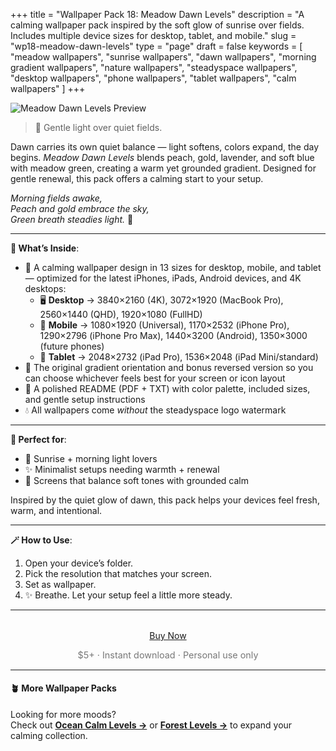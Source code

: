 +++
title = "Wallpaper Pack 18: Meadow Dawn Levels"
description = "A calming wallpaper pack inspired by the soft glow of sunrise over fields. Includes multiple device sizes for desktop, tablet, and mobile."
slug = "wp18-meadow-dawn-levels"
type = "page"
draft = false
keywords = [
  "meadow wallpapers", "sunrise wallpapers", "dawn wallpapers",
  "morning gradient wallpapers", "nature wallpapers", "steadyspace wallpapers",
  "desktop wallpapers", "phone wallpapers", "tablet wallpapers", "calm wallpapers"
]
+++

![Meadow Dawn Levels Preview](/images/wp18-meadow-dawn-levels/meadowdawnlevelscover.png)

> 🌄 Gentle light over quiet fields.

Dawn carries its own quiet balance — light softens, colors expand, the day begins. <i>Meadow Dawn Levels</i> blends peach, gold, lavender, and soft blue with meadow green, creating a warm yet grounded gradient. Designed for gentle renewal, this pack offers a calming start to your setup.

<i>Morning fields awake,<br>
Peach and gold embrace the sky,<br>
Green breath steadies light.</i> 🌄

---

<div class="highlight-box">

**📂 What’s Inside**:

- 🌄 A calming wallpaper design in 13 sizes for desktop, mobile, and tablet — optimized for the latest iPhones, iPads, Android devices, and 4K desktops:
  - 🖥 **Desktop** → 3840×2160 (4K), 3072×1920 (MacBook Pro), 2560×1440 (QHD), 1920×1080 (FullHD)
  - 📱 **Mobile** → 1080×1920 (Universal), 1170×2532 (iPhone Pro), 1290×2796 (iPhone Pro Max), 1440×3200 (Android), 1350×3000 (future phones)
  - 📱 **Tablet** → 2048×2732 (iPad Pro), 1536×2048 (iPad Mini/standard)
- 🔄 The original gradient orientation and bonus reversed version so you can choose whichever feels best for your screen or icon layout
- 📄 A polished README (PDF + TXT) with color palette, included sizes, and gentle setup instructions
- 💧 All wallpapers come _without_ the steadyspace logo watermark</div>

---
 
<div class="highlight-box">

**💛 Perfect for**:

- 🌄 Sunrise + morning light lovers
- ✨ Minimalist setups needing warmth + renewal
- 🌱 Screens that balance soft tones with grounded calm

Inspired by the quiet glow of dawn, this pack helps your devices feel fresh, warm, and intentional.</div>

---

<div class="highlight-box">

**🪄 How to Use**:

1. Open your device’s folder.
2. Pick the resolution that matches your screen.
3. Set as wallpaper.
4. ✨ Breathe. Let your setup feel a little more steady. </div>

---  

<div style="text-align: center; margin-top: 2rem;">
  <a href="https://payhip.com/b/rhiEC" class="payhip-buy-button" data-theme="blue" data-product="rhiEC">Buy Now</a>
  <p style="font-size: 0.9rem; color: #777;">$5+ · Instant download · Personal use only</p>
</div>

---

#### 🪴 More Wallpaper Packs  
Looking for more moods?  
Check out [**Ocean Calm Levels →**](/wp04-ocean-calm-levels) or [**Forest Levels →**](/wp05-forest-levels) to expand your calming collection.  
